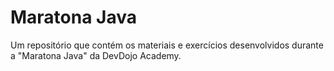 # Maratona Java
<p>
  Um repositório que contém os materiais e exercícios desenvolvidos durante a "Maratona Java" da DevDojo Academy. 
</p>
